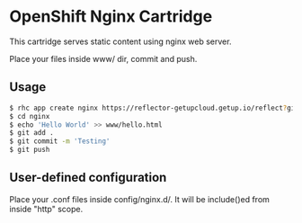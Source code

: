 # OpenShift Nginx Cartridge
This cartridge serves static content using nginx web server.

Place your files inside www/ dir, commit and push.

## Usage

```bash
$ rhc app create nginx https://reflector-getupcloud.getup.io/reflect?github=getupcloud/openshift-nginx
$ cd nginx
$ echo 'Hello World' >> www/hello.html
$ git add .
$ git commit -m 'Testing'
$ git push
```

## User-defined configuration

Place your .conf files inside config/nginx.d/. It will be include()ed from inside "http" scope.
